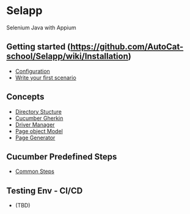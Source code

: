 # Selapp
Selenium Java with Appium

## Getting started (https://github.com/AutoCat-school/Selapp/wiki/Installation)
- [Configuration](https://github.com/AutoCat-school/Selapp/wiki/Configuration)
- [Write your first scenario](https://github.com/AutoCat-school/Selapp/wiki/Write-your-first-scenario)

## Concepts
- [Directory Stucture](https://github.com/AutoCat-school/Selapp/wiki/Directory-Stucture)
- [Cucumber Gherkin](https://github.com/AutoCat-school/Selapp/wiki/Cucumber-Gherkin)
- [Driver Manager](https://github.com/AutoCat-school/Selapp/wiki/Driver-Manager)
- [Page object Model](https://github.com/AutoCat-school/Selapp/wiki/Page-object-Model)
- [Page Generator](https://github.com/AutoCat-school/Selapp/wiki/Page-Generator)

## Cucumber Predefined Steps
- [Common Steps](https://github.com/AutoCat-school/Selapp/wiki/All-Common-Steps)


## Testing Env - CI/CD
- (TBD)
